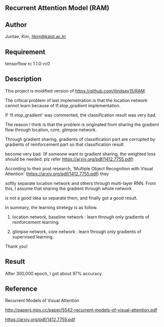 ## Recurrent Attention Model (RAM)


## Author

Juntae, Kim, jtkim@kaist.ac.kr

## Requirement

tensorflow rc 1.1.0-rc0

## Description

This project is modified version of https://github.com/jlindsey15/RAM.

The critical problem of last implemetnation is that the location network cannot learn because of tf.stop_gradient implementation. 

If 'tf.stop_gradient' was commented, the classification result was very bad.

The reason I think is that the problem is originated from sharing the gradient flow through location, core, glimpse network.

Through gradient sharing, gradients of classification part are corrupted by gradients of reinforcement part so that classification result 

become very bad. (If someone want to gradient sharing, the weighted loss should be needed. plz refer https://arxiv.org/pdf/1412.7755.pdf)

According to their post research, 'Multiple Object Recognition with Visual Attention' (https://arxiv.org/pdf/1412.7755.pdf) they 

softly separate location network and others through multi-layer RNN. From this, I assume that sharing the gradient through whole network 

is not a good idea so separate them, and finally got a good result. 

In summary, the learning stretegy is as follow. 

1. location network, baseline network : learn through only gradients of reinforcement learning.

2. glimpse network, core network : learn through only gradients of supervised learning.

Thank you!

## Result

After 300,000 epoch, I got about 97% accuracy.

## Reference

Recurrent Models of Visual Attention

http://papers.nips.cc/paper/5542-recurrent-models-of-visual-attention.pdf

https://arxiv.org/pdf/1412.7755.pdf
